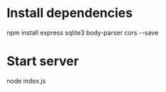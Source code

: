 # Install dependencies
npm install express sqlite3 body-parser cors --save

# Start server
node index.js
